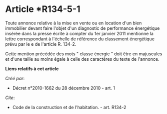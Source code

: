 # Article *R134-5-1

Toute annonce relative à la mise en vente ou en location d'un bien immobilier devant faire l'objet d'un diagnostic de
performance énergétique insérée dans la presse écrite à compter du 1er janvier 2011 mentionne la lettre correspondant à
l'échelle de référence du classement énergétique prévu par le e de l'article R. 134-2. 

Cette mention précédée des mots " classe énergie ” doit être en majuscules et d'une taille au moins égale à celle des
caractères du texte de l'annonce.

**Liens relatifs à cet article**

_Créé par_:

  - Décret n°2010-1662 du 28 décembre 2010 - art. 1

_Cite_:

  - Code de la construction et de l'habitation. - art. R134-2
